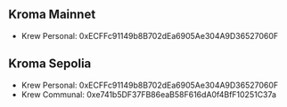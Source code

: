 
## Kroma Mainnet
- Krew Personal: 0xECFFc91149b8B702dEa6905Ae304A9D36527060F

## Kroma Sepolia
- Krew Personal: 0xECFFc91149b8B702dEa6905Ae304A9D36527060F
- Krew Communal: 0xe741b5DF37FB86eaB58F616dA0f4BfF10251C37a
